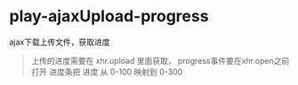 # play-ajaxUpload-progress
ajax下载上传文件，获取进度
> 上传的进度需要在 xhr.upload 里面获取， progress事件要在xhr.open之前打开
> 进度条把 进度 从 0-100 映射到 0-300